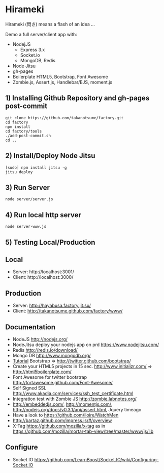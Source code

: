 Hirameki
=======

Hirameki (閃き) means a flash of an idea ...

Demo a full server/client app with:
- NodejJS
  - Express 3.x
  - Socket.io
  - MongoDB, Redis
- Node Jitsu
- gh-pages
- Boilerplate HTML5, Bootstrap, Font Awesome
- Zombie.js, Assert.js, Handlebar/EJS, moment.js

## 1) Installing Github Repository and gh-pages post-commit
``` shell
git clone https://github.com/takanotsume/factory.git
cd factory
npm install
cd factory/tools
./add-post-commit.sh
cd ..
```

## 2) Install/Deploy Node Jitsu
``` shell
[sudo] npm install jitsu -g
jitsu deploy
```

## 3) Run Server
``` shell
node server/server.js
```

## 4) Run local http server
``` shell
node server-www.js
```

## 5) Testing Local/Production
Local
---
  - Server: http://localhost:3001/
  - Client: http://localhost:3000/
  
Production
---
  - Server: http://hayabusa.factory.jit.su/
  - Client: http://takanotsume.github.com/factory/www/

Documentation
---
  - NodeJS http://nodejs.org/
  - NodeJitsu deploy your nodejs app on prd https://www.nodejitsu.com/
  - Redis http://redis.io/download/
  - Mongo DB http://www.mongodb.org/
  - [Tutorial](http://www.siteduzero.com/informatique/tutoriels/bootstrap-de-twitter-un-kit-css-et-plus) Bootstrap => http://twitter.github.com/bootstrap/
  - Create your HTML5 projects in 15 sec. http://www.initializr.com/ => http://html5boilerplate.com/
  - Font Awesome for twitter bootstrap http://fortawesome.github.com/Font-Awesome/
  - Self Signed SSL http://www.akadia.com/services/ssh_test_certificate.html
  - Integration test with Zombie JS http://zombie.labnotes.org/
  - http://embeddedjs.com/, http://momentjs.com/, http://nodejs.org/docs/v0.3.1/api/assert.html, Jquery timeago
  - Have a look to https://github.com/iloire/WatchMen
  - http://bartaz.github.com/impress.js/#/overview
  - X-Tag https://github.com/mozilla/x-tag as in https://github.com/mozilla/mortar-tab-view/tree/master/www/js/lib

Configure
---
  - Socket IO https://github.com/LearnBoost/Socket.IO/wiki/Configuring-Socket.IO
